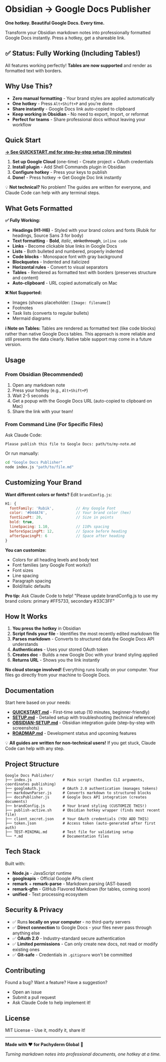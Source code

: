 # Obsidian → Google Docs Publisher

**One hotkey. Beautiful Google Docs. Every time.**

Transform your Obsidian markdown notes into professionally formatted Google Docs instantly. Press a hotkey, get a shareable link.

## ✅ Status: Fully Working (Including Tables!)

All features working perfectly! **Tables are now supported** and render as formatted text with borders.

## Why Use This?

- **Zero manual formatting** - Your brand styles are applied automatically
- **One hotkey** - Press `Alt+Shift+P` and you're done
- **Share instantly** - Google Docs link auto-copied to clipboard
- **Keep working in Obsidian** - No need to export, import, or reformat
- **Perfect for teams** - Share professional docs without leaving your workflow

## Quick Start

**[→ See QUICKSTART.md for step-by-step setup (10 minutes)](QUICKSTART.md)**

1. **Set up Google Cloud** (one-time) - Create project + OAuth credentials
2. **Install plugin** - Add Shell Commands plugin in Obsidian
3. **Configure hotkey** - Press your keys to publish
4. **Done!** - Press hotkey → Get Google Doc link instantly

💡 **Not technical?** No problem! The guides are written for everyone, and Claude Code can help with any terminal steps.

## What Gets Formatted

**✅ Fully Working:**
- **Headings (H1-H6)** - Styled with your brand colors and fonts (Rubik for headings, Source Sans 3 for body)
- **Text formatting** - **Bold**, *italic*, ~~strikethrough~~, `inline code`
- **Links** - Become clickable blue links in Google Docs
- **Lists** - Both bulleted and numbered, properly indented
- **Code blocks** - Monospace font with gray background
- **Blockquotes** - Indented and italicized
- **Horizontal rules** - Convert to visual separators
- **Tables** - Rendered as formatted text with borders (preserves structure and content)
- **Auto-clipboard** - URL copied automatically on Mac

**❌ Not Supported:**
- Images (shows placeholder: `[Image: filename]`)
- Footnotes
- Task lists (converts to regular bullets)
- Mermaid diagrams

**ℹ️ Note on Tables:**
Tables are rendered as formatted text (like code blocks) rather than native Google Docs tables. This approach is more reliable and still presents the data clearly. Native table support may come in a future version.

## Usage

### From Obsidian (Recommended)
1. Open any markdown note
2. Press your hotkey (e.g., `Alt+Shift+P`)
3. Wait 2-5 seconds
4. Get a popup with the Google Docs URL (auto-copied to clipboard on Mac)
5. Share the link with your team!

### From Command Line (For Specific Files)
Ask Claude Code:
```
Please publish this file to Google Docs: path/to/my-note.md
```

Or run manually:
```bash
cd "Google Docs Publisher"
node index.js "path/to/file.md"
```

## Customizing Your Brand

**Want different colors or fonts?** Edit `brandConfig.js`:

```javascript
H1: {
  fontFamily: 'Rubik',          // Any Google Font
  color: '#044A74',             // Your brand color (hex)
  fontSizePt: 20,               // Size in points
  bold: true,
  lineSpacing: 1.10,            // 110% spacing
  beforeSpacingPt: 12,          // Space before heading
  afterSpacingPt: 6             // Space after heading
}
```

**You can customize:**
- Colors for all heading levels and body text
- Font families (any Google Font works!)
- Font sizes
- Line spacing
- Paragraph spacing
- Bold/italic defaults

**Pro tip:** Ask Claude Code to help! "Please update brandConfig.js to use my brand colors: primary #FF5733, secondary #33C3FF"

## How It Works

1. **You press the hotkey** in Obsidian
2. **Script finds your file** - Identifies the most recently edited markdown file
3. **Parses markdown** - Converts to structured data the Google Docs API understands
4. **Authenticates** - Uses your stored OAuth token
5. **Creates doc** - Builds a new Google Doc with your brand styling applied
6. **Returns URL** - Shows you the link instantly

**No cloud storage involved!** Everything runs locally on your computer. Your files go directly from your machine to Google Docs.

## Documentation

Start here based on your needs:

- **[QUICKSTART.md](QUICKSTART.md)** - First-time setup (10 minutes, beginner-friendly)
- **[SETUP.md](SETUP.md)** - Detailed setup with troubleshooting (technical reference)
- **[OBSIDIAN-SETUP.md](OBSIDIAN-SETUP.md)** - Obsidian integration guide (step-by-step with screenshots)
- **[ROADMAP.md](ROADMAP.md)** - Development status and upcoming features

💡 **All guides are written for non-technical users!** If you get stuck, Claude Code can help with any step.

## Project Structure

```
Google Docs Publisher/
├── index.js              # Main script (handles CLI arguments, coordinates publishing)
├── googleAuth.js         # OAuth 2.0 authentication (manages tokens)
├── markdownParser.js     # Converts markdown to structured blocks
├── docsPublisher.js      # Google Docs API integration (creates documents)
├── brandConfig.js        # Your brand styling (CUSTOMIZE THIS!)
├── publish-active.sh     # Obsidian hotkey wrapper (finds most recent file)
├── client_secret.json    # Your OAuth credentials (YOU ADD THIS)
├── token.json            # Access token (auto-generated after first auth)
├── TEST-MINIMAL.md       # Test file for validating setup
└── *.md                  # Documentation files
```

## Tech Stack

Built with:
- **Node.js** - JavaScript runtime
- **googleapis** - Official Google APIs client
- **remark** + **remark-parse** - Markdown parsing (AST-based)
- **remark-gfm** - GitHub Flavored Markdown (for tables, coming soon)
- **unified** - Text processing ecosystem

## Security & Privacy

- ✅ Runs **locally on your computer** - no third-party servers
- ✅ **Direct connection** to Google Docs - your files never pass through anything else
- ✅ **OAuth 2.0** - Industry-standard secure authentication
- ✅ **Limited permissions** - Can only create new docs, not read or modify existing ones
- ✅ **Git-safe** - Credentials in `.gitignore` won't be committed

## Contributing

Found a bug? Want a feature? Have a suggestion?
- Open an issue
- Submit a pull request
- Ask Claude Code to help implement it!

## License

MIT License - Use it, modify it, share it!

---

**Made with ❤️ for Pachyderm Global** 🐘

*Turning markdown notes into professional documents, one hotkey at a time.*
